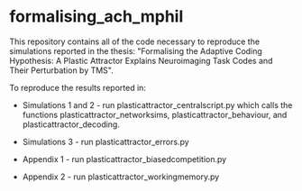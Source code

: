 # formalising_ach_mphil

This repository contains all of the code necessary to reproduce the simulations reported in the thesis: "Formalising the Adaptive Coding Hypothesis: A Plastic Attractor Explains Neuroimaging Task Codes and Their Perturbation by TMS".

To reproduce the results reported in:

- Simulations 1 and 2 - run plasticattractor_centralscript.py which calls the functions plasticattractor_networksims, plasticattractor_behaviour, and plasticattractor_decoding.

- Simulations 3 - run plasticattractor_errors.py

- Appendix 1 - run plasticattractor_biasedcompetition.py 

- Appendix 2 - run plasticattractor_workingmemory.py 



